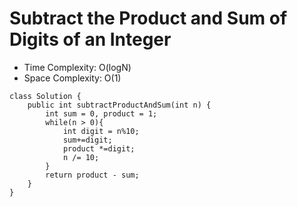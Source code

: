 # Subtract the Product and Sum of Digits of an Integer

- Time Complexity: O(logN)
- Space Complexity: O(1)

```
class Solution {
    public int subtractProductAndSum(int n) {
        int sum = 0, product = 1;
        while(n > 0){
            int digit = n%10;
            sum+=digit;
            product *=digit;
            n /= 10;
        }
        return product - sum;
    }
}
```
